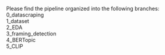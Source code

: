 Please find the pipeline organized into the following branches:<br>
0_datascraping<br>
1_dataset<br>
2_EDA<br>
3_framing_detection<br>
4_BERTopic<br>
5_CLIP<br>
